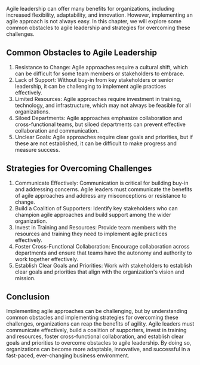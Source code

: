 
Agile leadership can offer many benefits for organizations, including increased flexibility, adaptability, and innovation. However, implementing an agile approach is not always easy. In this chapter, we will explore some common obstacles to agile leadership and strategies for overcoming these challenges.

Common Obstacles to Agile Leadership
------------------------------------

1. Resistance to Change: Agile approaches require a cultural shift, which can be difficult for some team members or stakeholders to embrace.
2. Lack of Support: Without buy-in from key stakeholders or senior leadership, it can be challenging to implement agile practices effectively.
3. Limited Resources: Agile approaches require investment in training, technology, and infrastructure, which may not always be feasible for all organizations.
4. Siloed Departments: Agile approaches emphasize collaboration and cross-functional teams, but siloed departments can prevent effective collaboration and communication.
5. Unclear Goals: Agile approaches require clear goals and priorities, but if these are not established, it can be difficult to make progress and measure success.

Strategies for Overcoming Challenges
------------------------------------

1. Communicate Effectively: Communication is critical for building buy-in and addressing concerns. Agile leaders must communicate the benefits of agile approaches and address any misconceptions or resistance to change.
2. Build a Coalition of Supporters: Identify key stakeholders who can champion agile approaches and build support among the wider organization.
3. Invest in Training and Resources: Provide team members with the resources and training they need to implement agile practices effectively.
4. Foster Cross-Functional Collaboration: Encourage collaboration across departments and ensure that teams have the autonomy and authority to work together effectively.
5. Establish Clear Goals and Priorities: Work with stakeholders to establish clear goals and priorities that align with the organization's vision and mission.

Conclusion
----------

Implementing agile approaches can be challenging, but by understanding common obstacles and implementing strategies for overcoming these challenges, organizations can reap the benefits of agility. Agile leaders must communicate effectively, build a coalition of supporters, invest in training and resources, foster cross-functional collaboration, and establish clear goals and priorities to overcome obstacles to agile leadership. By doing so, organizations can become more adaptable, innovative, and successful in a fast-paced, ever-changing business environment.
